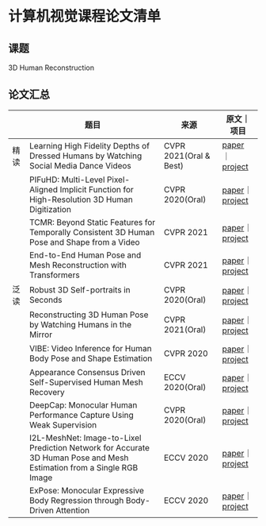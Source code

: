 # 计算机视觉课程论文清单

## 课题

3D Human Reconstruction

## 论文汇总

|      | 题目 | 来源 | 原文｜项目 |
| ---- | ---- | ---- | ---------- |
| 精读 | Learning High Fidelity Depths of Dressed Humans by Watching Social Media Dance Videos                                                       | CVPR 2021(Oral & Best) | [paper](https://arxiv.org/abs/2103.03319)      ｜[project](https://github.com/yasaminjafarian/HDNet_TikTok) |
|        | PIFuHD: Multi-Level Pixel-Aligned Implicit Function for High-Resolution 3D Human Digitization                                                 | CVPR 2020(Oral)            | [paper](https://arxiv.org/pdf/2004.00452.pdf)｜[project](https://github.com/facebookresearch/pifuhd) |
|        | TCMR: Beyond Static Features for Temporally Consistent 3D Human Pose and Shape from a Video                                            | CVPR 2021                     | [paper](https://arxiv.org/pdf/2011.08627.pdf)｜[project](https://github.com/hongsukchoi/TCMR_RELEASE) |
|        | End-to-End Human Pose and Mesh Reconstruction with Transformers                                                                                       |CVPR 2021                      |[paper](https://arxiv.org/pdf/2012.09760.pdf)｜[project](https://github.com/microsoft/MeshTransformer)|
| 泛读 | Robust 3D Self-portraits in Seconds                                                                                                                                           | CVPR 2020(Oral)             | [paper](http://www.liuyebin.com/portrait/assets/portrait.pdf)｜[project](http://www.liuyebin.com/portrait/portrait.html) |
|        | Reconstructing 3D Human Pose by Watching Humans in the Mirror                                                                                           | CVPR 2021(Oral)             | [paper](https://arxiv.org/pdf/2104.00340.pdf)｜[project](https://github.com/zju3dv/Mirrored-Human) |
|        | VIBE: Video Inference for Human Body Pose and Shape Estimation                                                                                            | CVPR 2020                      | [paper](https://arxiv.org/pdf/1912.05656.pdf)｜[project](https://github.com/mkocabas/VIBE) |
|        |Appearance Consensus Driven Self-Supervised Human Mesh Recovery                                                                                        |ECCV 2020(Oral)              |[paper](https://arxiv.org/pdf/2008.01341.pdf)｜[project](https://github.com/liuguoyou/ss_human_mesh)|
|        |DeepCap: Monocular Human Performance Capture Using Weak Supervision                                                                               |CVPR 2020(Oral)              |[paper](https://people.mpi-inf.mpg.de/~mhaberma/projects/2020-cvpr-deepcap/data/paper.pdf)｜[project](https://people.mpi-inf.mpg.de/~mhaberma/projects/2020-cvpr-deepcap/)|
|        | I2L-MeshNet: Image-to-Lixel Prediction Network for Accurate 3D Human Pose and Mesh Estimation from a Single RGB Image | ECCV 2020                      | [paper](https://arxiv.org/pdf/2008.03713.pdf)｜[project](https://github.com/mks0601/I2L-MeshNet_RELEASE) |
|        | ExPose: Monocular Expressive Body Regression through Body-Driven Attention                                                                          | ECCV 2020                     | [paper](https://ps.is.tuebingen.mpg.de/uploads_file/attachment/attachment/620/0983.pdf)｜[project](https://github.com/vchoutas/expose) |
